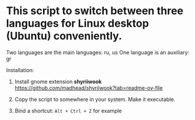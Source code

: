 # This script to switch between three languages for Linux desktop (Ubuntu) conveniently.
Two languages are the main languages: ru, us
One language is an auxiliary: gr


Installation:
1. Install gnome extension **shyriiwook**
https://github.com/madhead/shyriiwook?tab=readme-ov-file

1. Copy the script to somewhere in your system. Make it executable.

1. Bind a shortcut: `Alt + Ctrl + Z` for example